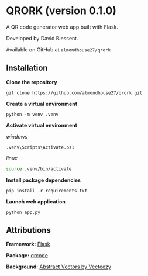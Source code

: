 # QRORK (version 0.1.0)

A QR code generator web app built with Flask.

Developed by David Blessent.

Available on GitHub at `almondhouse27/qrork`



## Installation

**Clone the repository**

```shell
git clone https://github.com/almondhouse27/qrork.git
```

**Create a virtual environment**

```shell
python -m venv .venv
```

**Activate virtual environment**

*windows*
```shell
.venv\Scripts\Activate.ps1
```

*linux*
```bash
source .venv/bin/activate
```

**Install package dependencies**

```shell
pip install -r requirements.txt
```

**Launch web application**

```shell
python app.py
```



## Attributions

**Framework:** [Flask](https://palletsprojects.com/)

**Package:** [qrcode](https://pypi.org/project/qrcode/)

**Background:** [Abstract Vectors by Vecteezy](https://www.vecteezy.com/free-vector/abstract)
